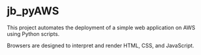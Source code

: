 # jb_pyAWS

This project automates the deployment of a simple web application on AWS using Python scripts.

Browsers are designed to interpret and render HTML, CSS, and JavaScript.

